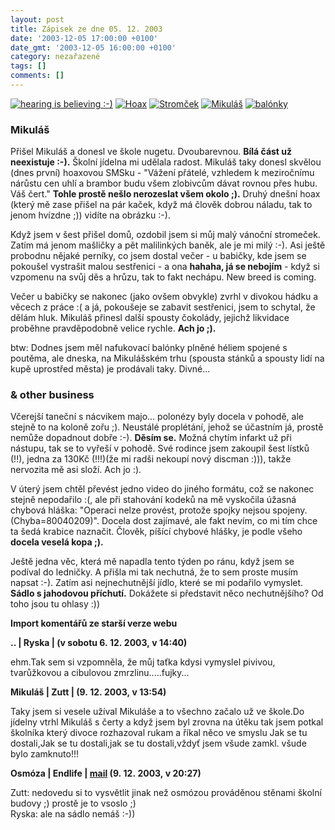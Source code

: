 ```yaml
---
layout: post
title: Zápisek ze dne 05. 12. 2003
date: '2003-12-05 17:00:00 +0100'
date_gmt: '2003-12-05 16:00:00 +0100'
category: nezařazené
tags: []
comments: []
---
```

<div >  <a href="/%base_url%/assets/old-images/usi.jpg"><img alt="hearing is believing :-)" src="%base_url%/assets/old-images/usi.jpg"></a>  <a href="/%base_url%/assets/old-images/hoax.jpg"><img alt="Hoax" src="%base_url%/assets/old-images/hoax.jpg"></a>  <a href="/%base_url%/assets/old-images/stromcek.jpg"><img alt="Stromček" src="%base_url%/assets/old-images/stromcek.jpg"></a>  <a href="/%base_url%/assets/old-images/mikulas.jpg"><img alt="Mikuláš" src="%base_url%/assets/old-images/mikulas.jpg"></a>  <a href="/%base_url%/assets/old-images/balonky.jpg"><img alt="balónky" src="%base_url%/assets/old-images/balonky.jpg"></a>  </div>
<h3>Mikuláš</h3>
<p>Přišel Mikuláš a donesl ve škole nugetu. Dvoubarevnou. <strong>Bílá část už neexistuje :-).</strong>  Školní jídelna mi udělala radost. Mikuláš taky donesl skvělou (dnes první) hoaxovou SMSku - "Vážení přátelé,  vzhledem k meziročnímu nárůstu cen uhlí a brambor budu všem zlobivcům dávat rovnou přes hubu. Váš čert."  <strong>Tohle prostě nešlo nerozeslat všem okolo ;).</strong> Druhý dnešní hoax (který mě zase přišel na pár kaček,  když má člověk dobrou náladu, tak to jenom hvízdne ;)) vidíte na obrázku :-).</p>
<p>Když jsem v šest přišel domů, ozdobil jsem si můj malý  vánoční stromeček. Zatím má jenom mašličky a pět malilinkých baněk, ale je mi milý :-). Asi  ještě probodnu nějaké perníky, co jsem dostal večer - u babičky, kde jsem se pokoušel  vystrašit malou sestřenici - a ona <strong>hahaha, já se nebojím</strong> - když si vzpomenu na svůj děs a hrůzu,  tak to fakt nechápu. New breed is coming.</p>
<p>Večer u babičky se nakonec (jako ovšem obvykle) zvrhl v divokou hádku a věcech z práce :( a  já, pokoušeje se zabavit sestřenici, jsem to schytal, že dělám hluk. Mikuláš přinesl další spousty  čokolády, jejichž likvidace proběhne pravděpodobně velice rychle. <strong>Ach jo ;).</strong></p>
<p>btw: Dodnes jsem měl nafukovací balónky plněné héliem spojené  s poutěma, ale dneska, na Mikulášském trhu (spousta stánků a spousty lidí na kupě uprostřed  města) je prodávali taky. Divné...</p>
<h3>& other business</h3>
<p>Včerejší taneční s nácvikem majo... polonézy byly docela v pohodě, ale stejně to na koloně  zořu ;). Neustálé proplétání, jehož se účastním já, prostě nemůže dopadnout dobře :-). <strong>Děsím se.</strong>  Možná chytím infarkt už při nástupu, tak se to vyřeší v pohodě. Své rodince jsem zakoupil šest lístků  (!!), jedna za 130Kč (!!!)(že mi radši nekoupí nový discman :))), takže nervozita mě asi složí. Ach jo :).</p>
<p>V úterý jsem chtěl převést jedno video do jiného formátu, což se nakonec stejně nepodařilo :(,  ale při stahování kodeků na mě vyskočila úžasná chybová hláška: "Operaci nelze provést, protože  spojky nejsou spojeny. (Chyba=80040209)". Docela dost zajímavé, ale fakt nevím, co mi tím chce ta šedá krabice  naznačit. Člověk, píšící chybové hlášky, je podle všeho <strong>docela veselá kopa ;).</strong></p>
<p>Ještě jedna věc, která mě napadla tento týden po ránu, když jsem se podíval do ledničky. A přišla mi tak nechutná,  že to sem proste musím napsat :-). Zatím asi nejnechutnější jídlo, které se mi podařilo vymyslet.  <strong>Sádlo s jahodovou příchutí.</strong> Dokážete si představit něco nechutnějšího? Od toho jsou tu ohlasy :))</p>
<div class="import-komentaru">
<p><strong>Import komentářů ze starší verze webu</strong></p>
<div class="comment">
<p style="font-weight:bold"><span class="compredmet">..</span> | <span class="comname">Ryska</span> | (v&nbsp;sobotu&nbsp;6.&nbsp;12.&nbsp;2003,&nbsp;v&nbsp;14:40)</p>
<p>ehm.Tak sem si vzpomněla, že můj taťka kdysi vymyslel pivivou, tvarůžkovou a cibulovou zmrzlinu.....fujky... </p>
</div>
<div class="comment">
<p style="font-weight:bold"><span class="compredmet">Mikuláš</span> | <span class="comname">Zutt</span> | (9.&nbsp;12.&nbsp;2003,&nbsp;v&nbsp;13:54)</p>
<p>Taky jsem si vesele užíval Mikuláše a to všechno začalo už ve škole.Do jídelny vtrhl Mikuláš s čerty a když jsem byl zrovna na útěku tak jsem potkal školníka který divoce rozhazoval rukam a říkal něco ve smyslu Jak se tu dostali,Jak se tu dostali,jak se tu dostali,vždyť jsem všude zamkl. všude bylo zamknuto!!! </p>
</div>
<div class="comment">
<p style="font-weight:bold"><span class="compredmet">Osmóza</span> | <span class="comname">Endlife</span> |  <a href="mailto:jan.martinek@post.cz">mail</a> (9.&nbsp;12.&nbsp;2003,&nbsp;v&nbsp;20:27)</p>
<p>Zutt: nedovedu si to vysvětlit jinak než osmózou prováděnou stěnami školní budovy ;) prostě je to vsoslo ;) <br> Ryska: ale na sádlo nemáš :-)) </p>
</div>
</div>
